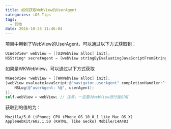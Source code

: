 ```yaml
---
title: 如何获取WebView的UserAgent
categories: iOS Tips
tags:
  - 其他
date: 2016-10-25 11:46:04
---
```


项目中用到了WebView的UserAgent，可以通过以下方式获取到：

```objectivec
UIWebView* webView = [[UIWebView alloc] init];
NSString* secretAgent = [webView stringByEvaluatingJavaScriptFromString:@"navigator.userAgent"];
```

如果是WKWebView，可以通过以下方式获取

```objectivec
WKWebView *webView = [[WKWebView alloc] init];
[webView evaluateJavaScript:@"navigator.userAgent" completionHandler:^(id _Nullable userAgent, NSError * _Nullable error) {
    NSLog(@"userAgent: %@", userAgent);
}];
self.webView = webView; // 注意，一定要对webView进行强引用
```

获取到的值的为：

```
Mozilla/5.0 (iPhone; CPU iPhone OS 10_0_1 like Mac OS X) AppleWebKit/602.1.50 (KHTML, like Gecko) Mobile/14A403
```
